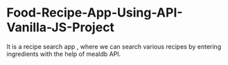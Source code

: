 # Food-Recipe-App-Using-API-Vanilla-JS-Project
It is a recipe search app , where we can search various recipes by entering ingredients with the help of mealdb API.
